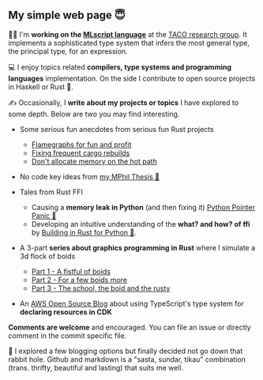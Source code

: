 ## My simple web page 😇

🧑‍🎓 I'm **working on the [MLscript language](https://github.com/hkust-taco/mlscript/)** at the [TACO research group](https://www.cse.ust.hk/~parreaux/). It implements a sophisticated type system that infers the most general type, the principal type, for an expression.

💻 I enjoy topics related **compilers, type systems and programming languages** implementation. On the side I contribute to open source projects in Haskell or Rust 🦀.

✍️ Occasionally, I **write about my projects or topics** I have explored to some depth. Below are two you may find interesting.

* Some serious fun anecdotes from serious fun Rust projects
  * [Flamegraphs for fun and profit](./flamegraphs-for-fun-and-profit.md)
  * [Fixing frequent cargo rebuilds](./fixing-frequent-full-rust-builds-with-cargo-fingerprints.md)
  * [Don't allocate memory on the hot path](./mighty-memory-vs-crafty-cpu-choosing-the-right-algo.md)

* No code key ideas from [my MPhil Thesis 🔗](./my-mphil-thesis.md)

* Tales from Rust FFI
  * Causing a **memory leak in Python** (and then fixing it) [Python Pointer Panic 🔗](./tales-from-rust-ffi-python-pointer-panic.md)
  * Developing an intuitive understanding of the **what? and how? of ffi** by [Building in Rust for Python 🔗](./tales-from-ffi.md).

* A 3-part **series about graphics programming in Rust** where I simulate a 3d flock of boids
    * [Part 1 - A fistful of boids](./a-fistful-of-boids.md)
    * [Part 2 - For a few boids more](./for-a-few-boids-more.md)
    * [Part 3 - The school, the boid and the rusty](./the-school-the-boid-and-the-rusty.md)

* An [AWS Open Source Blog](https://aws.amazon.com/blogs/opensource/using-strong-typing-practices-to-declare-a-large-number-of-resources-with-aws-cdk/) about using TypeScript's type system for **declaring resources in CDK**

**Comments are welcome** and encouraged. You can file an issue or directly comment in the commit specific file.

🎨 I explored a few blogging options but finally decided not go down that rabbit hole. Github and markdown is a "sasta, sundar, tikau" combination (trans. thrifty, beautiful and lasting) that suits me well.
